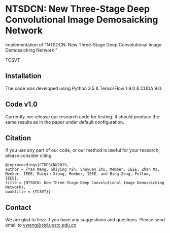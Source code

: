# NTSDCN: New Three-Stage Deep Convolutional Image Demosaicking Network 

Implementation of "NTSDCN: New Three-Stage Deep Convolutional Image Demosaicking Network " 

TCSVT



## Installation
The code was developed using Python 3.5 & TensorFlow 1.9.0 & CUDA 9.0. 

## Code v1.0
Currently, we release our research code for testing. It should produce the same results as in the paper under default configuration.

## Citation

If you use any part of our code, or our method is useful for your research, please consider citing:

```
@inproceedings{CTDDSCNN2019,
author = {Yan Wang, Shiying Yin, Shuyuan Zhu, Member, IEEE, Zhan Ma, Member, IEEE, Ruiqin Xiong, Member, IEEE, and Bing Zeng, Fellow, IEEE},
title = {NTSDCN: New Three-Stage Deep Convolutional Image Demosaicking Network},
booktitle = {TCSVT}}
```
## Contact
We are glad to hear if you have any suggestions and questions. 
Please send email to [ywang@std.uestc.edu.cn](mailto:ywang@std.uestc.edu.cn)
